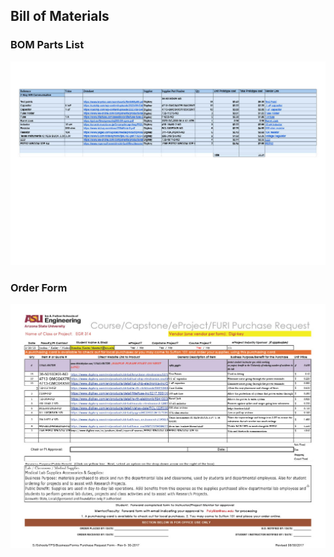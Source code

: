## Bill of Materials

### BOM Parts List

![Bill of Materials for Subsystem](1744164361120-acb7af5a-4ce4-49ee-9d1b-fafdcc5287b7_1.jpg)

### Order Form

![Order request for subsystem](1740765314653-9043037b-3af8-4917-85e6-0d253d88333b_1.jpg)